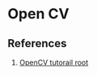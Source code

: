 # Open CV


## References

1. [OpenCV tutorail root](https://docs.opencv.org/master/d9/df8/tutorial_root.html)
